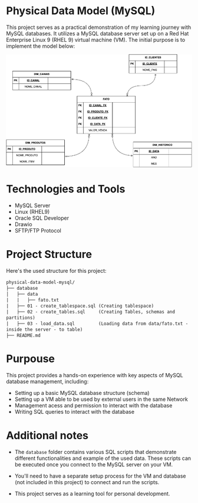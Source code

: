 # Physical Data Model (MySQL)

This project serves as a practical demonstration of my learning journey with MySQL databases. It utilizes a MySQL database server set up on a Red Hat Enterprise Linux 9 (RHEL 9) virtual machine (VM). The initial purpose is to implement the model below:

![img1](src/dimensional-model.png)

# Technologies and Tools

* MySQL Server
* Linux (RHEL9)
* Oracle SQL Developer
* Drawio
* SFTP/FTP Protocol

# Project Structure

Here's the used structure for this project:

```
physical-data-model-mysql/
├── database          
│   ├── data
|   |   ├── fato.txt
|   ├── 01 - create_tablespace.sql (Creating tablespace)
|   ├── 02 - create_tables.sql     (Creating Tables, schemas and partitions)
|   ├── 03 - load_data.sql         (Loading data from data/fato.txt - inside the server - to table)
├── README.md
```

# Purpouse

This project provides a hands-on experience with key aspects of MySQL database management, including:

* Setting up a basic MySQL database structure (schema)
* Setting up a VM able to be used by external users in the same Network
* Management acess and permission to interact with the database 
* Writing SQL queries to interact with the database


# Additional notes

* The `database` folder contains various SQL scripts that demonstrate different functionalities and example of the used data. These scripts can be executed once you connect to the MySQL server on your VM. 

* You'll need to have a separate setup process for the VM and database (not included in this project) to connect and run the scripts. 

* This project serves as a learning tool for personal development.
